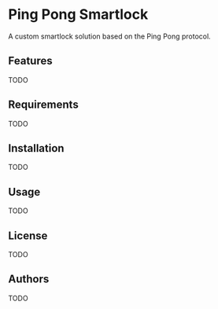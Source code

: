 # Ping Pong Smartlock
A custom smartlock solution based on the Ping Pong protocol.

## Features
TODO

## Requirements
TODO

## Installation
TODO

## Usage
TODO

## License
TODO

## Authors
TODO

